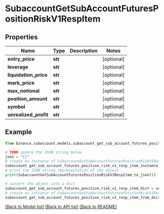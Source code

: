 # SubaccountGetSubAccountFuturesPositionRiskV1RespItem


## Properties

Name | Type | Description | Notes
------------ | ------------- | ------------- | -------------
**entry_price** | **str** |  | [optional] 
**leverage** | **str** |  | [optional] 
**liquidation_price** | **str** |  | [optional] 
**mark_price** | **str** |  | [optional] 
**max_notional** | **str** |  | [optional] 
**position_amount** | **str** |  | [optional] 
**symbol** | **str** |  | [optional] 
**unrealized_profit** | **str** |  | [optional] 

## Example

```python
from binance.subaccount.models.subaccount_get_sub_account_futures_position_risk_v1_resp_item import SubaccountGetSubAccountFuturesPositionRiskV1RespItem

# TODO update the JSON string below
json = "{}"
# create an instance of SubaccountGetSubAccountFuturesPositionRiskV1RespItem from a JSON string
subaccount_get_sub_account_futures_position_risk_v1_resp_item_instance = SubaccountGetSubAccountFuturesPositionRiskV1RespItem.from_json(json)
# print the JSON string representation of the object
print(SubaccountGetSubAccountFuturesPositionRiskV1RespItem.to_json())

# convert the object into a dict
subaccount_get_sub_account_futures_position_risk_v1_resp_item_dict = subaccount_get_sub_account_futures_position_risk_v1_resp_item_instance.to_dict()
# create an instance of SubaccountGetSubAccountFuturesPositionRiskV1RespItem from a dict
subaccount_get_sub_account_futures_position_risk_v1_resp_item_from_dict = SubaccountGetSubAccountFuturesPositionRiskV1RespItem.from_dict(subaccount_get_sub_account_futures_position_risk_v1_resp_item_dict)
```
[[Back to Model list]](../README.md#documentation-for-models) [[Back to API list]](../README.md#documentation-for-api-endpoints) [[Back to README]](../README.md)


